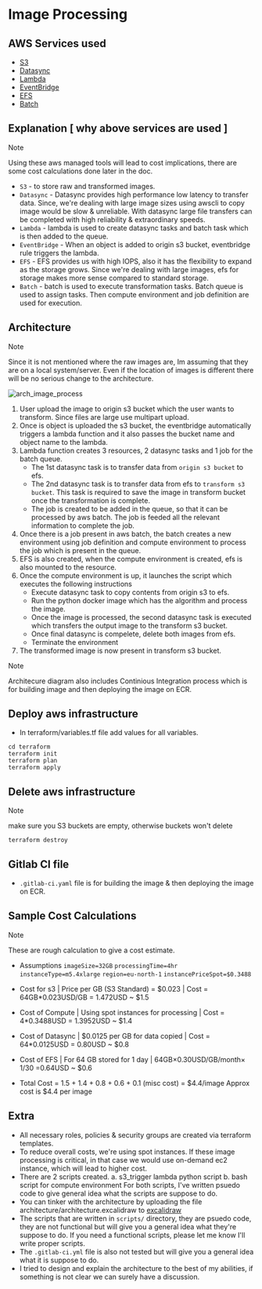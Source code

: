 Image Processing
================
## AWS Services used
- [S3](https://aws.amazon.com/s3/)
- [Datasync](https://aws.amazon.com/datasync/)
- [Lambda](https://aws.amazon.com/lambda/)
- [EventBridge](https://aws.amazon.com/eventbridge/)
- [EFS](https://aws.amazon.com/efs/)
- [Batch](https://aws.amazon.com/batch/)

## Explanation [ why above services are used ]
> [!NOTE]
> Using these aws managed tools will lead to cost implications, there are some cost calculations done later in the doc. 
- `S3` - to store raw and transformed images.
- `Datasync` - Datasync provides high performance low latency to transfer data. Since, we're dealing with large image sizes using awscli to copy image would be slow & unreliable. With datasync large file transfers can be completed with high reliability & extraordinary speeds.
- `Lambda` - lambda is used to create datasync tasks and batch task which is then added to the queue.
- `EventBridge` - When an object is added to origin s3 bucket, eventbridge rule triggers the lambda.
- `EFS` - EFS provides us with high IOPS, also it has the flexibility to expand as the storage grows. Since we're dealing with large images, efs for storage makes more sense compared to standard storage.
- `Batch` - batch is used to execute transformation tasks. Batch queue is used to assign tasks. Then compute environment and job definition are used for execution.

## Architecture
> [!NOTE]
> Since it is not mentioned where the raw images are, Im assuming that they are on a local system/server. Even if the location of images is different there will be no serious change to the architecture.

![arch_image_process](https://github.com/nautiyaldeepak/image-processing/assets/30626234/11a5e9ec-9456-4647-a1ef-25c0c6f8a8f5)
1. User upload the image to origin s3 bucket which the user wants to transform. Since files are large use multipart upload.
2. Once is object is uploaded the s3 bucket, the eventbridge automatically triggers a lambda function and it also passes the bucket name and object name to the lambda.
3. Lambda function creates 3 resources, 2 datasync tasks and 1 job for the batch queue.
    - The 1st datasync task is to transfer data from `origin s3 bucket` to efs.
    - The 2nd datasync task is to transfer data from efs to `transform s3 bucket`. This task is required to save the image in transform bucket once the transformation is complete.
    - The job is created to be added in the queue, so that it can be processed by aws batch. The job is feeded all the relevant information to complete the job.
4. Once there is a job present in aws batch, the batch creates a new environment using job definition and compute environment to process the job which is present in the queue.
5. EFS is also created, when the compute environment is created, efs is also mounted to the resource.
6. Once the compute environment is up, it launches the script which executes the following instructions
    - Execute datasync task to copy contents from origin s3 to efs.
    - Run the python docker image which has the algorithm and process the image.
    - Once the image is processed, the second datasync task is executed which transfers the output image to the transform s3 bucket.
    - Once final datasync is compelete, delete both images from efs.
    - Terminate the environment
7. The transformed image is now present in transform s3 bucket.
> [!NOTE]
> Architecure diagram also includes Continious Integration process which is for building image and then deploying the image on ECR.

## Deploy aws infrastructure
- In terraform/variables.tf file add values for all variables.
```
cd terraform
terraform init
terraform plan
terraform apply
```

## Delete aws infrastructure
> [!NOTE]
> make sure you S3 buckets are empty, otherwise buckets won't delete
```
terraform destroy
```

## Gitlab CI file
- `.gitlab-ci.yaml` file is for building the image & then deploying the image on ECR.

## Sample Cost Calculations
> [!NOTE]
> These are rough calculation to give a cost estimate.
- Assumptions
`imageSize=32GB` `processingTime=4hr` `instanceType=m5.4xlarge` `region=eu-north-1` `instancePriceSpot=$0.3488`
- Cost for s3 | Price per GB (S3 Standard) = $0.023 | Cost = 64GB*0.023USD/GB = 1.472USD ~ $1.5
- Cost of Compute | Using spot instances for processing | Cost = 4*0.3488USD =  1.3952USD ~ $1.4
- Cost of Datasync | $0.0125 per GB for data copied | Cost = 64*0.0125USD = 0.80USD ~ $0.8
- Cost of EFS | For 64 GB stored for 1 day | 64GB×0.30USD/GB/month× 1/30 =0.64USD ~ $0.6

- Total Cost = 1.5 + 1.4 + 0.8 + 0.6 + 0.1 (misc cost) = $4.4/image
Approx cost is $4.4 per image

## Extra
- All necessary roles, policies & security groups are created via terraform templates.
- To reduce overall costs, we're using spot instances. If these image processing is critical, in that case we would use on-demand ec2 instance, which will lead to higher cost. 
- There are 2 scripts created.
    a. s3_trigger lambda python script
    b. bash script for compute environment
For both scripts, I've written psuedo code to give general idea what the scripts are suppose to do.
- You can tinker with the architecture by uploading the file architecture/architecture.excalidraw to [excalidraw](https://excalidraw.com/)
- The scripts that are written in `scripts/` directory, they are psuedo code, they are not functional but will give you a general idea what they're suppose to do. If you need a functional scripts, please let me know I'll write proper scripts.
- The `.gitlab-ci.yml` file is also not tested but will give you a general idea what it is suppose to do.
- I tried to design and explain the architecture to the best of my abilities, if something is not clear we can surely have a discussion.